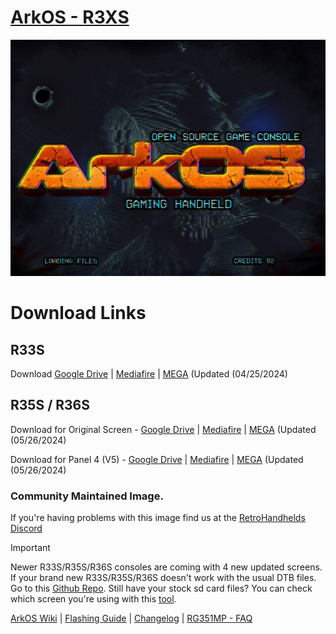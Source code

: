# [ArkOS - R3XS](https://aeolusux.github.io/ArkOS-R3XS/)
![](https://raw.githubusercontent.com/AeolusUX/ArkOS-R3XS/main/logo.bmp)
# Download Links
## R33S
 Download [Google Drive](https://drive.google.com/file/d/1ZViI4XFZSXhGFRaI_E-GQmph_C3Ou8qt/view?usp=sharing) | [Mediafire](https://www.mediafire.com/file/cw7igcvsp9t37hg/ArkOS_R33S_v2.0_03302024.img.xz/file) | [MEGA](https://mega.nz/folder/Vlxz0aRD#VdoTDuBSDUoN1JTpcEujPQ) (Updated (04/25/2024)
## R35S / R36S
Download for Original Screen - [Google Drive](https://drive.google.com/file/d/10z7j7IZ7WX3y10ZJBW_a2-agcIe1Dx9m/view?usp=sharing) | [Mediafire](https://www.mediafire.com/file/da4193t5vsjfsbr/ArkOS_R35S-R36S_v2.0_1272024-1.img.xz/file) | [MEGA](https://mega.nz/file/NhQSyKaR#nTlCe5GqrFZ8MvuMJwxffw-7o5HYaf2ztYQmYDdf2YY) (Updated (05/26/2024)

Download for Panel 4 (V5) - [Google Drive](#) | [Mediafire](#) | [MEGA](https://mega.nz/file/NlJRzQLT#P3Wdfs23UUDjAo4GWy77dAEg3TcopaCb-i60qSVdUyE) (Updated (05/26/2024)

### Community Maintained Image.
If you're having problems with this image find us at the [RetroHandhelds Discord](https://discord.gg/RetroHandhelds)

> [!IMPORTANT]  
Newer R33S/R35S/R36S consoles are coming with 4 new updated screens. 
If your brand new R33S/R35S/R36S doesn't work with the usual DTB files.
Go to this [Github Repo](https://github.com/AeolusUX/R36S-DTB). 
Still have your stock sd card files? You can check which screen you're using with this [tool](https://aeolusux.github.io/ArkOS-R3XS/tools/dtbIdentify.htm).

[ArkOS Wiki](https://github.com/christianhaitian/arkos/wiki) | [Flashing Guide](https://ko-fi.com/post/Installation-Guide-for-ArkOS-v2-0-01272024-J3J6TVPH1) | [Changelog](https://raw.githubusercontent.com/AeolusUX/ArkOS-R3XS-Updater/main/R3XS-Changelogs) | [RG351MP - FAQ](https://github.com/christianhaitian/arkos/wiki/Frequently-Asked-Questions---RG351MP)
